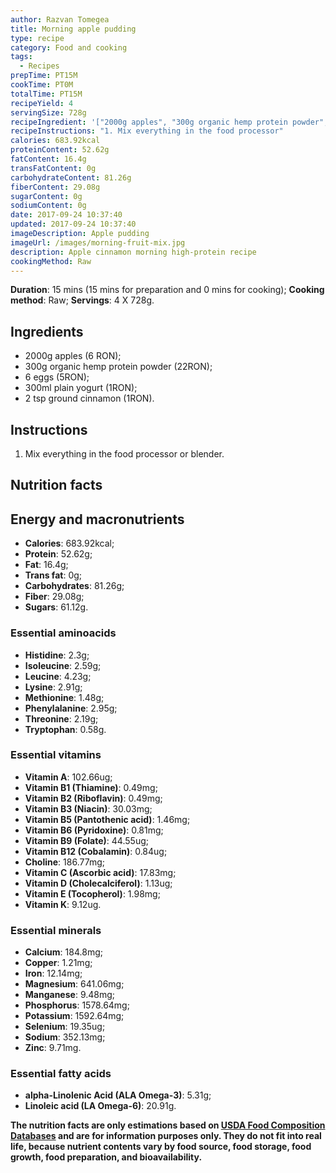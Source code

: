 ```yaml
---
author: Razvan Tomegea
title: Morning apple pudding
type: recipe
category: Food and cooking
tags:
  - Recipes
prepTime: PT15M
cookTime: PT0M
totalTime: PT15M
recipeYield: 4
servingSize: 728g
recipeIngredient: '["2000g apples", "300g organic hemp protein powder", "6 eggs", "300ml plain yogurt", "2 tsp ground cinnamon"]'
recipeInstructions: "1. Mix everything in the food processor"
calories: 683.92kcal
proteinContent: 52.62g
fatContent: 16.4g
transFatContent: 0g
carbohydrateContent: 81.26g
fiberContent: 29.08g
sugarContent: 0g
sodiumContent: 0g
date: 2017-09-24 10:37:40
updated: 2017-09-24 10:37:40
imageDescription: Apple pudding
imageUrl: /images/morning-fruit-mix.jpg
description: Apple cinnamon morning high-protein recipe
cookingMethod: Raw
---
```

**Duration**: 15 mins (15 mins for preparation and 0 mins for cooking);
**Cooking method**: Raw;
**Servings**: 4 X 728g.

## Ingredients
- 2000g apples (6 RON);
- 300g organic hemp protein powder (22RON);
- 6 eggs (5RON);
- 300ml plain yogurt (1RON);
- 2 tsp ground cinnamon (1RON).
<!-- more -->

## Instructions
1. Mix everything in the food processor or blender.

## Nutrition facts
## Energy and macronutrients
- **Calories**: 683.92kcal;
- **Protein**: 52.62g;
- **Fat**: 16.4g;
- **Trans fat**: 0g;
- **Carbohydrates**: 81.26g;
- **Fiber**: 29.08g;
- **Sugars**: 61.12g.

### Essential aminoacids
- **Histidine**: 2.3g;
- **Isoleucine**: 2.59g;
- **Leucine**: 4.23g;
- **Lysine**: 2.91g;
- **Methionine**: 1.48g;
- **Phenylalanine**: 2.95g;
- **Threonine**: 2.19g;
- **Tryptophan**: 0.58g.

### Essential vitamins
- **Vitamin A**: 102.66ug;
- **Vitamin B1 (Thiamine)**: 0.49mg;
- **Vitamin B2 (Riboflavin)**: 0.49mg;
- **Vitamin B3 (Niacin)**: 30.03mg;
- **Vitamin B5 (Pantothenic acid)**: 1.46mg;
- **Vitamin B6 (Pyridoxine)**: 0.81mg;
- **Vitamin B9 (Folate)**: 44.55ug;
- **Vitamin B12 (Cobalamin)**: 0.84ug;
- **Choline**: 186.77mg;
- **Vitamin C (Ascorbic acid)**: 17.83mg;
- **Vitamin D (Cholecalciferol)**: 1.13ug;
- **Vitamin E (Tocopherol)**: 1.98mg;
- **Vitamin K**: 9.12ug.

### Essential minerals
- **Calcium**: 184.8mg;
- **Copper**: 1.21mg;
- **Iron**: 12.14mg;
- **Magnesium**: 641.06mg;
- **Manganese**: 9.48mg;
- **Phosphorus**: 1578.64mg;
- **Potassium**: 1592.64mg;
- **Selenium**: 19.35ug;
- **Sodium**: 352.13mg;
- **Zinc**: 9.71mg.

### Essential fatty acids
- **alpha-Linolenic Acid (ALA Omega-3)**: 5.31g;
- **Linoleic acid (LA Omega-6)**: 20.91g.

**The nutrition facts are only estimations based on [USDA Food Composition Databases](https://ndb.nal.usda.gov/ndb/search/list) and are for information purposes only. They do not fit into real life, because nutrient contents vary by food source, food storage, food growth, food preparation, and bioavailability.**